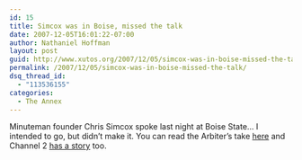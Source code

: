 ```yaml
---
id: 15
title: Simcox was in Boise, missed the talk
date: 2007-12-05T16:01:22-07:00
author: Nathaniel Hoffman
layout: post
guid: http://www.xutos.org/2007/12/05/simcox-was-in-boise-missed-the-talk/
permalink: /2007/12/05/simcox-was-in-boise-missed-the-talk/
dsq_thread_id:
  - "113536155"
categories:
  - The Annex
---
```

Minuteman founder Chris Simcox spoke last night at Boise State&#8230; I intended to go, but didn&#8217;t make it. You can read the Arbiter&#8217;s take [here](http://media.www.arbiteronline.com/media/storage/paper890/news/2007/12/03/News/Simcox.Enflames.Immigration.Debate-3133222.shtml) and Channel 2 [has a story](http://www.2news.tv/news/local/12133676.html) too.